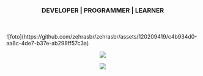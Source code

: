 <h3 align="center">DEVELOPER | PROGRAMMER | LEARNER</h3>
<br>
<br>
![foto](https://github.com/zehrasbr/zehrasbr/assets/120209419/c4b934d0-aa8c-4de7-b37e-ab298ff57c3a)

<p align="center"><img src="https://media.giphy.com/media/l1KdbjVf8lZj2Qk3m/giphy.gif" /> </p>
<p align="center"><img src="https://media.giphy.com/media/TIejJSkHLZh4s/giphy.gif" /> </p>


